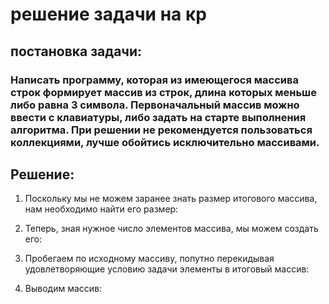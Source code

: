 # решение задачи на кр

## постановка задачи:

### Написать программу, которая из имеющегося массива строк формирует массив из строк, длина которых меньше либо равна 3 символа. Первоначальный массив можно ввести с клавиатуры, либо задать на старте выполнения алгоритма. При решении не рекомендуется пользоваться коллекциями, __лучше обойтись исключительно массивами__.

## Решение:

1. Поскольку мы не можем заранее знать размер итогового массива, нам необходимо найти его размер:

2.  Теперь, зная нужное число элементов массива, мы можем создать его:

3. Пробегаем по исходному массиву, попутно перекидывая удовлетворяющие условию задачи элементы в итоговый массив:

4. Выводим массив: